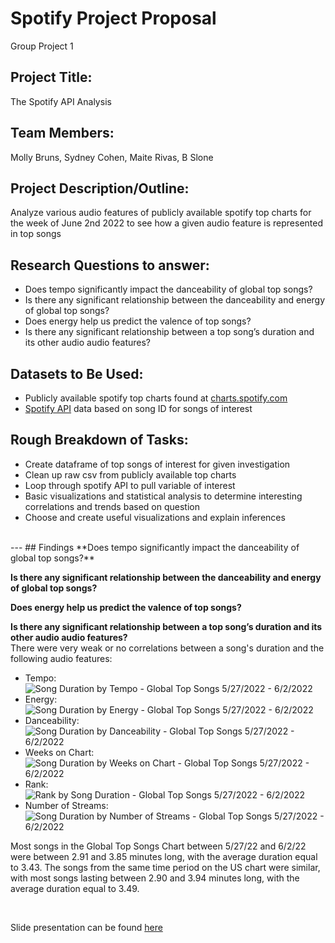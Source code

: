 # Spotify Project Proposal
Group Project 1


## Project Title: 
The Spotify API Analysis 

## Team Members: 
Molly Bruns, Sydney Cohen, Maite Rivas,  B Slone

## Project Description/Outline: 
Analyze various audio features of publicly available spotify top charts for the week of June 2nd 2022 to see how a given audio feature is represented in top songs 

## Research Questions to answer: 
* Does tempo significantly impact the danceability of global top songs?
* Is there any significant relationship between the danceability and energy of global top songs?
* Does energy help us predict the valence of top songs? 
* Is there any significant relationship between a top song’s duration and its other audio audio features?

## Datasets to Be Used:
* Publicly available spotify top charts found at [charts.spotify.com](https://charts.spotify.com/charts/view/regional-global-weekly/latest)
* [Spotify API](https://developer.spotify.com/documentation/web-api/reference/#/operations/get-several-audio-features) data based on song ID for songs of interest 

## Rough Breakdown of Tasks: 
* Create dataframe of top songs of interest for given investigation
* Clean up raw csv from publicly available top charts 
* Loop through spotify API to pull variable of interest 
* Basic visualizations and statistical analysis to determine interesting correlations and trends based on question
* Choose and create useful visualizations and explain inferences 
</br>
---
## Findings
**Does tempo significantly impact the danceability of global top songs?**</br>


**Is there any significant relationship between the danceability and energy of global top songs?**</br>


**Does energy help us predict the valence of top songs?**</br> 


**Is there any significant relationship between a top song’s duration and its other audio audio features?**</br>
There were very weak or no correlations between a song's duration and the following audio features: 
- Tempo: ![Song Duration by Tempo - Global Top Songs 5/27/2022 - 6/2/2022](https://github.com/mbruns13/project_1_spotify/blob/main/images/duration_tempo.png?raw=true)
- Energy: ![Song Duration by Energy - Global Top Songs 5/27/2022 - 6/2/2022](https://github.com/mbruns13/project_1_spotify/blob/main/images/duration_energy.png?raw=true)
- Danceability: ![Song Duration by Danceability - Global Top Songs 5/27/2022 - 6/2/2022](https://github.com/mbruns13/project_1_spotify/blob/main/images/duration_danceability.png?raw=true) 
- Weeks on Chart: ![Song Duration by Weeks on Chart - Global Top Songs 5/27/2022 - 6/2/2022](https://github.com/mbruns13/project_1_spotify/blob/main/images/duration_weeks-on-chart.png?raw=true)
- Rank: ![Rank by Song Duration - Global Top Songs 5/27/2022 - 6/2/2022](https://github.com/mbruns13/project_1_spotify/blob/main/images/rank_duration.png?raw=true)
- Number of Streams: ![Song Duration by Number of Streams - Global Top Songs 5/27/2022 - 6/2/2022](https://github.com/mbruns13/project_1_spotify/blob/main/images/duration_streams.png?raw=true)

Most songs in the Global Top Songs Chart between 5/27/22 and 6/2/22 were between 2.91 and 3.85 minutes long, with the average duration equal to 3.43. The songs from the same time period on the US chart were similar, with most songs lasting between 2.90 and 3.94 minutes long, with the average duration equal to 3.49.

</br>

Slide presentation can be found [here](https://docs.google.com/presentation/d/1emqUlGtQ6cZXMqo08uc2ZbHmale3IQClO9j39Cb1cxk/)